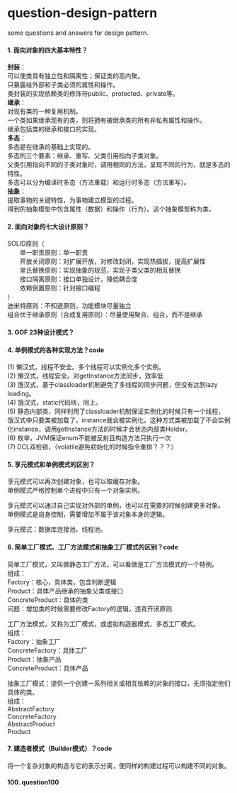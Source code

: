 # question-design-pattern
some questions and answers for design pattern.

#### 1. 面向对象的四大基本特性？
**封装**：<br>
可以使类具有独立性和隔离性；保证类的高内聚。<br>
只暴露给外部和子类必须的属性和操作。<br>
类封装的实现依赖类的修饰符public、protected、private等。<br>
**继承**：<br>
对现有类的一种复用机制。<br>
一个类如果继承现有的类，则将拥有被继承类的所有非私有属性和操作。<br>
继承包括类的继承和接口的实现。<br>
**多态**：<br>
多态是在继承的基础上实现的。<br>
多态的三个要素：继承、重写、父类引用指向子类对象。<br>
父类引用指向不同的子类对象时，调用相同的方法，呈现不同的行为，就是多态的特性。<br>
多态可以分为编译时多态（方法重载）和运行时多态（方法重写）。<br>
**抽象**：<br>
提取事物的关键特性，为事物建立模型的过程。<br>
得到的抽象模型中包含属性（数据）和操作（行为）。这个抽象模型称为类。

#### 2. 面向对象的七大设计原则？
SOLID原则（<br>
&emsp;&emsp;单一职责原则：单一职责<br>
&emsp;&emsp;开放关闭原则：对扩展开放，对修改封闭，实现热插拔，提高扩展性<br>
&emsp;&emsp;里氏替换原则：实现抽象的规范，实现子类父类的相互替换<br>
&emsp;&emsp;接口隔离原则：接口单独设计，降低耦合度<br>
&emsp;&emsp;依赖倒置原则：针对接口编程<br>
）<br>
迪米特原则：不知道原则，功能模块尽量独立<br>
组合优于继承原则（合成复用原则）：尽量使用聚合、组合，而不是继承

#### 3. GOF 23种设计模式？

#### 4. 单例模式的各种实现方法？code
(1) 懒汉式，线程不安全。多个线程可以实例化多个实例。<br>
(2) 懒汉式，线程安全。对getInstance方法同步，效率低<br>
(3) 饿汉式，基于classloader机制避免了多线程的同步问题，但没有达到lazy loading。<br>
(4) 饿汉式，static代码块，同上。<br>
(5) 静态内部类，同样利用了classloader机制保证实例化的时候只有一个线程，饿汉式中只要类被加载了，instance就会被实例化。这种方式类被加载了不会实例化instance，调用getInstance方法的时候才会状态内部类Holder。<br>
(6) 枚举，JVM保证enum不能被反射且构造方法只执行一次<br>
(7) DCL双检锁，（volatile避免初始化的时候指令重排？？？）

#### 5. 享元模式和单例模式的区别？
享元模式可以再次创建对象，也可以取缓存对象。<br>
单例模式严格控制单个进程中只有一个对象实例。<br>

享元模式可以通过自己实现对外部的单例，也可以在需要的时候创建更多对象。<br>
单例模式是自身控制，需要增加不属于该对象本身的逻辑。<br>

享元模式：数据库连接池、线程池。

#### 6. 简单工厂模式、工厂方法模式和抽象工厂模式的区别？code
简单工厂模式，又叫做静态工厂方法，可以看做是工厂方法模式的一个特例。<br>
组成：<br>
Factory：核心，具体类，包含判断逻辑<br>
Product：具体产品继承的抽象父类或接口<br>
ConcreteProduct：具体的类<br>
问题：增加类的时候需要修改Factory的逻辑，违背开闭原则<br>

工厂方法模式，又称为工厂模式，或虚拟构造器模式、多态工厂模式。<br>
组成：<br>
Factory：抽象工厂<br>
ConcreteFactory：具体工厂<br>
Product：抽象产品<br>
ConcreteProduct：具体产品<br>

抽象工厂模式：提供一个创建一系列相关或相互依赖的对象的接口，无须指定他们具体的类。<br>
组成：<br>
AbstractFactory<br>
ConcreteFactory<br>
AbstractProduct<br>
Product

#### 7. 建造者模式（Builder模式）？code
将一个复杂对象的构造与它的表示分离，使同样的构建过程可以构建不同的对象。



####  100. question100
